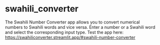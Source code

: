 # swahili_converter
The Swahili Number Converter app allows you to convert numerical numbers to Swahili words and vice versa. Enter a number or a Swahili word and select the corresponding input type.
Test the app here: https://swahiliconverter.streamlit.app/#swahili-number-converter 
